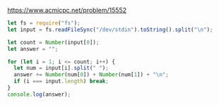 https://www.acmicpc.net/problem/15552

```javascript
let fs = require("fs");
let input = fs.readFileSync("/dev/stdin").toString().split("\n");

let count = Number(input[0]);
let answer = "";

for (let i = 1; i <= count; i++) {
  let num = input[i].split(" ");
  answer += Number(num[0]) + Number(num[1]) + "\n";
  if (i === input.length) break;
}
console.log(answer);
```
